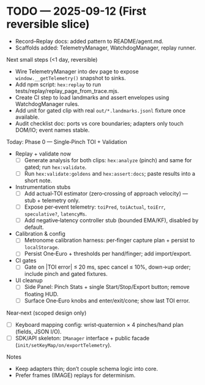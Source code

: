 <!--
STIGMERGY REVIEW HEADER
Status: Pending verification
Review started: 2025-09-16T19:48-06:00
Expires: 2025-09-23T19:48-06:00 (auto-expire after 7 days)

Checklist:
- [ ] Re-evaluate this artifact against current Hexagonal goals
- [ ] Log decisions in TODO_2025-09-16.md
-->

# TODO — 2025-09-12 (First reversible slice)

- Record–Replay docs: added pattern to README/agent.md.
- Scaffolds added: TelemetryManager, WatchdogManager, replay runner.

Next small steps (<1 day, reversible)

- Wire TelemetryManager into dev page to expose `window.__getTelemetry()` snapshot to sinks.
- Add npm script: `hex:replay` to run tests/replay/replay_page_from_trace.mjs.
- Create CI step to load landmarks and assert envelopes using WatchdogManager rules.
- Add unit for gated clip with real `out/*.landmarks.jsonl` fixture once available.
- Audit checklist doc: ports vs core boundaries; adapters only touch DOM/IO; event names stable.

Today: Phase 0 — Single‑Pinch TOI + Validation

- Replay + validate now
	- [ ] Generate analysis for both clips: `hex:analyze` (pinch) and same for gated; run `hex:validate`.
	- [ ] Run `hex:validate:goldens` and `hex:assert:docs`; paste results into a short note.
- Instrumentation stubs
	- [ ] Add actual‑TOI estimator (zero‑crossing of approach velocity) — stub + telemetry only.
	- [ ] Expose per‑event telemetry: `toiPred`, `toiActual`, `toiErr`, `speculative?`, `latencyMs`.
	- [ ] Add negative‑latency controller stub (bounded EMA/KF), disabled by default.
- Calibration & config
	- [ ] Metronome calibration harness: per‑finger capture plan + persist to `localStorage`.
	- [ ] Persist One‑Euro + thresholds per hand/finger; add import/export.
- CI gates
	- [ ] Gate on |TOI error| ≤ 20 ms, spec cancel ≤ 10%, down→up order; include pinch and gated fixtures.
- UI cleanup
	- [ ] Side Panel: Pinch Stats + single Start/Stop/Export button; remove floating HUD.
	- [ ] Surface One‑Euro knobs and enter/exit/cone; show last TOI error.

Near‑next (scoped design only)

- [ ] Keyboard mapping config: wrist‑quaternion × 4 pinches/hand plan (fields, JSON I/O).
- [ ] SDK/API skeleton: `IManager` interface + public facade (`init/setKeyMap/on/exportTelemetry`).

Notes

- Keep adapters thin; don’t couple schema logic into core.
- Prefer frames (IMAGE) replays for determinism.
